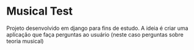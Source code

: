 # Musical Test

Projeto desenvolvido em django para fins de estudo. A ideia é criar uma aplicação que faça perguntas ao usuário (neste caso perguntas sobre teoria musical)
